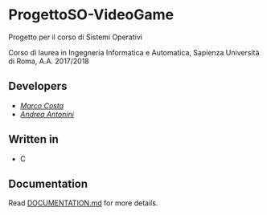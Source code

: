 # ProgettoSO-VideoGame
Progetto per il corso di Sistemi Operativi

Corso di laurea in Ingegneria Informatica e Automatica, Sapienza Università di Roma, A.A. 2017/2018

## Developers
* [*Marco Costa*](https://github.com/marco-96)
* [*Andrea Antonini*](https://github.com/AndreaAntonini)

## Written in
* C

## Documentation
Read [DOCUMENTATION.md](DOCUMENTATION.md) for more details.

